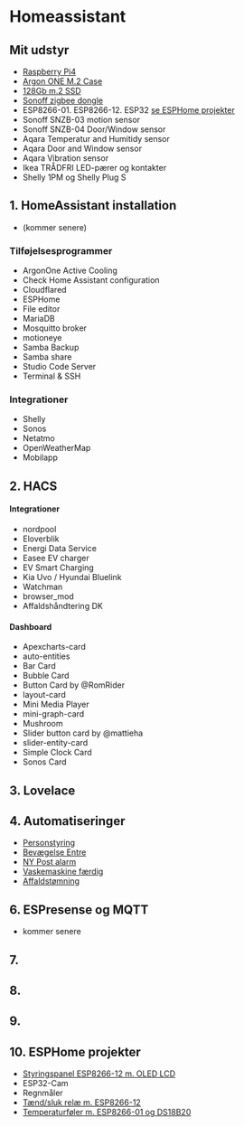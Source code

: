 # Homeassistant
## Mit udstyr
- [Raspberry Pi4](https://raspberrypi.dk/produkt/raspberry-pi-4-model-b-4-gb/) 
- [Argon ONE M.2 Case](https://raspberrypi.dk/produkt/argon-one-case-til-pi-4-aluminium-med-koeling/)
- [128Gb m.2 SSD](https://raspberrypi.dk/produkt/120gb-m-2-ssd-sata-600/)
- [Sonoff zigbee dongle](https://mackabler.dk/sonoff-zigbee-cc2531-usb-dongle-3685.html?q=sonoff%20zigbee+2.0)
- ESP8266-01. ESP8266-12. ESP32 [se ESPHome projekter](README.md#10-esphome-projekter)
- Sonoff SNZB-03 motion sensor
- Sonoff SNZB-04 Door/Window sensor
- Aqara Temperatur and Humitidy sensor
- Aqara Door and Window sensor
- Aqara Vibration sensor
- Ikea TRÅDFRI LED-pærer og kontakter
- Shelly 1PM og Shelly Plug S

  
## 1. HomeAssistant installation
- (kommer senere)
### Tilføjelsesprogrammer
- ArgonOne Active Cooling
- Check Home Assistant configuration
- Cloudflared
- ESPHome
- File editor
- MariaDB
- Mosquitto broker
- motioneye
- Samba Backup
- Samba share
- Studio Code Server
- Terminal & SSH
### Integrationer
- Shelly
- Sonos
- Netatmo
- OpenWeatherMap
- Mobilapp
  
## 2. HACS
#### Integrationer
- nordpool
- Eloverblik
- Energi Data Service
- Easee EV charger
- EV Smart Charging
- Kia Uvo / Hyundai Bluelink
- Watchman
- browser_mod
- Affaldshåndtering DK 
#### Dashboard
- Apexcharts-card
- auto-entities
- Bar Card
- Bubble Card
- Button Card by @RomRider
- layout-card
- Mini Media Player
- mini-graph-card
- Mushroom
- Slider button card by @mattieha
- slider-entity-card
- Simple Clock Card
- Sonos Card
## 3. Lovelace                 
## 4. Automatiseringer
- [Personstyring](./Automatiseringer/README.md#1-personstyring)
- [Bevægelse Entre](./Automatiseringer/README.md#2-entre)
- [NY Post alarm](./Automatiseringer/README.md#3-postkasse-alarm)
- [Vaskemaskine færdig](./Automatiseringer/README.md#4-vaskemaskine-færdig)
- [Affaldstømning](./Automatiseringer/README.md#5-affaldstømning)
## 6. ESPresense og MQTT
- kommer senere
## 7. 
## 8. 
## 9. 
## 10. ESPHome projekter
- [Styringspanel ESP8266-12 m. OLED LCD](ESPHome/README.md#1-styringspanel-esp8266-12-m-oled-lcd)
- ESP32-Cam
- Regnmåler
- [Tænd/sluk relæ m. ESP8266-12](ESPHome/README.md#4-tændsluk-relæ-m-esp8266-12)
- [Temperaturføler m. ESP8266-01 og DS18B20](ESPHome/README.md#5-temperaturføler-m-esp8266-01-og-ds18b20)

